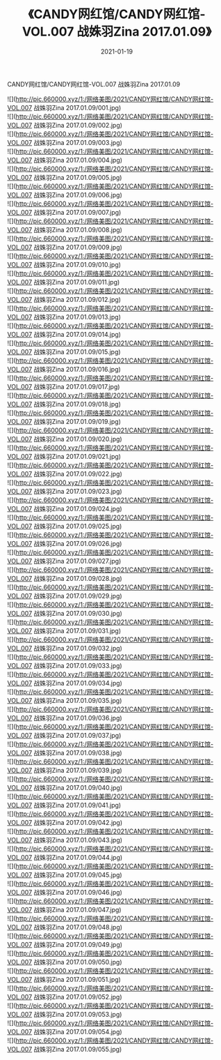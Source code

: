 ﻿---
layout: post
title:  《CANDY网红馆/CANDY网红馆-VOL.007 战姝羽Zina 2017.01.09》
date:   2021-01-19
img: http://pic.660000.xyz/1:/网络美图/2021/CANDY网红馆/CANDY网红馆-VOL.007 战姝羽Zina 2017.01.09/000.jpg
categories: [美女, 清纯, 唯美]
---

CANDY网红馆/CANDY网红馆-VOL.007 战姝羽Zina 2017.01.09

 ![](http://pic.660000.xyz/1:/网络美图/2021/CANDY网红馆/CANDY网红馆-VOL.007 战姝羽Zina 2017.01.09/001.jpg) <br>![](http://pic.660000.xyz/1:/网络美图/2021/CANDY网红馆/CANDY网红馆-VOL.007 战姝羽Zina 2017.01.09/002.jpg) <br>![](http://pic.660000.xyz/1:/网络美图/2021/CANDY网红馆/CANDY网红馆-VOL.007 战姝羽Zina 2017.01.09/003.jpg) <br>![](http://pic.660000.xyz/1:/网络美图/2021/CANDY网红馆/CANDY网红馆-VOL.007 战姝羽Zina 2017.01.09/004.jpg) <br>![](http://pic.660000.xyz/1:/网络美图/2021/CANDY网红馆/CANDY网红馆-VOL.007 战姝羽Zina 2017.01.09/005.jpg) <br>![](http://pic.660000.xyz/1:/网络美图/2021/CANDY网红馆/CANDY网红馆-VOL.007 战姝羽Zina 2017.01.09/006.jpg) <br>![](http://pic.660000.xyz/1:/网络美图/2021/CANDY网红馆/CANDY网红馆-VOL.007 战姝羽Zina 2017.01.09/007.jpg) <br>![](http://pic.660000.xyz/1:/网络美图/2021/CANDY网红馆/CANDY网红馆-VOL.007 战姝羽Zina 2017.01.09/008.jpg) <br>![](http://pic.660000.xyz/1:/网络美图/2021/CANDY网红馆/CANDY网红馆-VOL.007 战姝羽Zina 2017.01.09/009.jpg) <br>![](http://pic.660000.xyz/1:/网络美图/2021/CANDY网红馆/CANDY网红馆-VOL.007 战姝羽Zina 2017.01.09/010.jpg) <br>![](http://pic.660000.xyz/1:/网络美图/2021/CANDY网红馆/CANDY网红馆-VOL.007 战姝羽Zina 2017.01.09/011.jpg) <br>![](http://pic.660000.xyz/1:/网络美图/2021/CANDY网红馆/CANDY网红馆-VOL.007 战姝羽Zina 2017.01.09/012.jpg) <br>![](http://pic.660000.xyz/1:/网络美图/2021/CANDY网红馆/CANDY网红馆-VOL.007 战姝羽Zina 2017.01.09/013.jpg) <br>![](http://pic.660000.xyz/1:/网络美图/2021/CANDY网红馆/CANDY网红馆-VOL.007 战姝羽Zina 2017.01.09/014.jpg) <br>![](http://pic.660000.xyz/1:/网络美图/2021/CANDY网红馆/CANDY网红馆-VOL.007 战姝羽Zina 2017.01.09/015.jpg) <br>![](http://pic.660000.xyz/1:/网络美图/2021/CANDY网红馆/CANDY网红馆-VOL.007 战姝羽Zina 2017.01.09/016.jpg) <br>![](http://pic.660000.xyz/1:/网络美图/2021/CANDY网红馆/CANDY网红馆-VOL.007 战姝羽Zina 2017.01.09/017.jpg) <br>![](http://pic.660000.xyz/1:/网络美图/2021/CANDY网红馆/CANDY网红馆-VOL.007 战姝羽Zina 2017.01.09/018.jpg) <br>![](http://pic.660000.xyz/1:/网络美图/2021/CANDY网红馆/CANDY网红馆-VOL.007 战姝羽Zina 2017.01.09/019.jpg) <br>![](http://pic.660000.xyz/1:/网络美图/2021/CANDY网红馆/CANDY网红馆-VOL.007 战姝羽Zina 2017.01.09/020.jpg) <br>![](http://pic.660000.xyz/1:/网络美图/2021/CANDY网红馆/CANDY网红馆-VOL.007 战姝羽Zina 2017.01.09/021.jpg) <br>![](http://pic.660000.xyz/1:/网络美图/2021/CANDY网红馆/CANDY网红馆-VOL.007 战姝羽Zina 2017.01.09/022.jpg) <br>![](http://pic.660000.xyz/1:/网络美图/2021/CANDY网红馆/CANDY网红馆-VOL.007 战姝羽Zina 2017.01.09/023.jpg) <br>![](http://pic.660000.xyz/1:/网络美图/2021/CANDY网红馆/CANDY网红馆-VOL.007 战姝羽Zina 2017.01.09/024.jpg) <br>![](http://pic.660000.xyz/1:/网络美图/2021/CANDY网红馆/CANDY网红馆-VOL.007 战姝羽Zina 2017.01.09/025.jpg) <br>![](http://pic.660000.xyz/1:/网络美图/2021/CANDY网红馆/CANDY网红馆-VOL.007 战姝羽Zina 2017.01.09/026.jpg) <br>![](http://pic.660000.xyz/1:/网络美图/2021/CANDY网红馆/CANDY网红馆-VOL.007 战姝羽Zina 2017.01.09/027.jpg) <br>![](http://pic.660000.xyz/1:/网络美图/2021/CANDY网红馆/CANDY网红馆-VOL.007 战姝羽Zina 2017.01.09/028.jpg) <br>![](http://pic.660000.xyz/1:/网络美图/2021/CANDY网红馆/CANDY网红馆-VOL.007 战姝羽Zina 2017.01.09/029.jpg) <br>![](http://pic.660000.xyz/1:/网络美图/2021/CANDY网红馆/CANDY网红馆-VOL.007 战姝羽Zina 2017.01.09/030.jpg) <br>![](http://pic.660000.xyz/1:/网络美图/2021/CANDY网红馆/CANDY网红馆-VOL.007 战姝羽Zina 2017.01.09/031.jpg) <br>![](http://pic.660000.xyz/1:/网络美图/2021/CANDY网红馆/CANDY网红馆-VOL.007 战姝羽Zina 2017.01.09/032.jpg) <br>![](http://pic.660000.xyz/1:/网络美图/2021/CANDY网红馆/CANDY网红馆-VOL.007 战姝羽Zina 2017.01.09/033.jpg) <br>![](http://pic.660000.xyz/1:/网络美图/2021/CANDY网红馆/CANDY网红馆-VOL.007 战姝羽Zina 2017.01.09/034.jpg) <br>![](http://pic.660000.xyz/1:/网络美图/2021/CANDY网红馆/CANDY网红馆-VOL.007 战姝羽Zina 2017.01.09/035.jpg) <br>![](http://pic.660000.xyz/1:/网络美图/2021/CANDY网红馆/CANDY网红馆-VOL.007 战姝羽Zina 2017.01.09/036.jpg) <br>![](http://pic.660000.xyz/1:/网络美图/2021/CANDY网红馆/CANDY网红馆-VOL.007 战姝羽Zina 2017.01.09/037.jpg) <br>![](http://pic.660000.xyz/1:/网络美图/2021/CANDY网红馆/CANDY网红馆-VOL.007 战姝羽Zina 2017.01.09/038.jpg) <br>![](http://pic.660000.xyz/1:/网络美图/2021/CANDY网红馆/CANDY网红馆-VOL.007 战姝羽Zina 2017.01.09/039.jpg) <br>![](http://pic.660000.xyz/1:/网络美图/2021/CANDY网红馆/CANDY网红馆-VOL.007 战姝羽Zina 2017.01.09/040.jpg) <br>![](http://pic.660000.xyz/1:/网络美图/2021/CANDY网红馆/CANDY网红馆-VOL.007 战姝羽Zina 2017.01.09/041.jpg) <br>![](http://pic.660000.xyz/1:/网络美图/2021/CANDY网红馆/CANDY网红馆-VOL.007 战姝羽Zina 2017.01.09/042.jpg) <br>![](http://pic.660000.xyz/1:/网络美图/2021/CANDY网红馆/CANDY网红馆-VOL.007 战姝羽Zina 2017.01.09/043.jpg) <br>![](http://pic.660000.xyz/1:/网络美图/2021/CANDY网红馆/CANDY网红馆-VOL.007 战姝羽Zina 2017.01.09/044.jpg) <br>![](http://pic.660000.xyz/1:/网络美图/2021/CANDY网红馆/CANDY网红馆-VOL.007 战姝羽Zina 2017.01.09/045.jpg) <br>![](http://pic.660000.xyz/1:/网络美图/2021/CANDY网红馆/CANDY网红馆-VOL.007 战姝羽Zina 2017.01.09/046.jpg) <br>![](http://pic.660000.xyz/1:/网络美图/2021/CANDY网红馆/CANDY网红馆-VOL.007 战姝羽Zina 2017.01.09/047.jpg) <br>![](http://pic.660000.xyz/1:/网络美图/2021/CANDY网红馆/CANDY网红馆-VOL.007 战姝羽Zina 2017.01.09/048.jpg) <br>![](http://pic.660000.xyz/1:/网络美图/2021/CANDY网红馆/CANDY网红馆-VOL.007 战姝羽Zina 2017.01.09/049.jpg) <br>![](http://pic.660000.xyz/1:/网络美图/2021/CANDY网红馆/CANDY网红馆-VOL.007 战姝羽Zina 2017.01.09/050.jpg) <br>![](http://pic.660000.xyz/1:/网络美图/2021/CANDY网红馆/CANDY网红馆-VOL.007 战姝羽Zina 2017.01.09/051.jpg) <br>![](http://pic.660000.xyz/1:/网络美图/2021/CANDY网红馆/CANDY网红馆-VOL.007 战姝羽Zina 2017.01.09/052.jpg) <br>![](http://pic.660000.xyz/1:/网络美图/2021/CANDY网红馆/CANDY网红馆-VOL.007 战姝羽Zina 2017.01.09/053.jpg) <br>![](http://pic.660000.xyz/1:/网络美图/2021/CANDY网红馆/CANDY网红馆-VOL.007 战姝羽Zina 2017.01.09/054.jpg) <br>![](http://pic.660000.xyz/1:/网络美图/2021/CANDY网红馆/CANDY网红馆-VOL.007 战姝羽Zina 2017.01.09/055.jpg) <br>